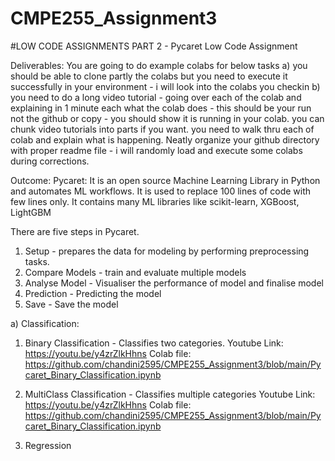 # CMPE255_Assignment3

#LOW CODE ASSIGNMENTS PART 2 - Pycaret Low Code Assignment

Deliverables: 
You are going to do example colabs for below tasks 
a) you should be able to clone partly the colabs but you need to execute it successfully in your environment - i will look into the colabs you checkin 
b) you need to do a long video tutorial - going over each of the colab and explaining in 1 minute each what the colab does - this should be your run not the github or copy - you should show it is running in your colab.  you can chunk video tutorials into parts if you want. you need to walk thru each of  colab and explain what is happening.
Neatly organize your github directory with proper readme file - i will randomly load and execute some colabs during corrections. 


Outcome:
Pycaret: It is an open source Machine Learning Library in Python and automates ML workflows. It is used to replace 100 lines of code with few lines only.
It contains many ML libraries like scikit-learn, XGBoost, LightGBM

There are five steps in Pycaret.
1. Setup - prepares the data for modeling by performing preprocessing tasks.
2. Compare Models - train and evaluate multiple models
3. Analyse Model - Visualiser the performance of model and finalise model
4. Prediction - Predicting the model
5. Save - Save the model


a) Classification:
  1. Binary Classification - Classifies two categories.
     Youtube Link: https://youtu.be/y4zrZlkHhns
     Colab file: https://github.com/chandini2595/CMPE255_Assignment3/blob/main/Pycaret_Binary_Classification.ipynb
  2. MultiClass Classification - Classifies multiple categories
     Youtube Link: https://youtu.be/y4zrZlkHhns
     Colab file: https://github.com/chandini2595/CMPE255_Assignment3/blob/main/Pycaret_Binary_Classification.ipynb
     
  5. Regression


 
